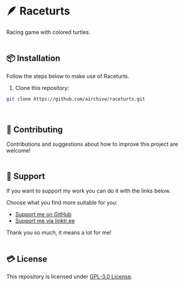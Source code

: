 # 🪶 Raceturts
Racing game with colored turtles.  
&nbsp;

## 📦 Installation  
Follow the steps below to make use of Raceturts.
&nbsp;

1. Clone this repository:  
```bash
git clone https://github.com/airchive/raceturts.git
```
&nbsp;

## 🤝 Contributing  
Contributions and suggestions about how to improve this project are welcome!  
&nbsp;  

## 💚 Support  
If you want to support my work you can do it with the links below.  

Choose what you find more suitable for you:  
- [Support me on GitHub](https://github.com/sponsors/Airscripts)  
- [Support me via linktr.ee](https://linktr.ee/airscript)  

Thank you so much, it means a lot for me!  
&nbsp;  

## 💳 License  
This repository is licensed under [GPL-3.0 License](https://github.com/airchive/raceturts/blog/main/LICENSE).  
&nbsp;
